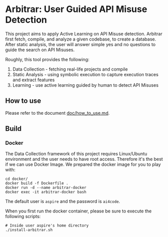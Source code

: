 # Arbitrar: User Guided API Misuse Detection

This project aims to apply Active Learning on API Misuse detection.
Arbitrar first fetch, compile, and analyze a given codebase, to create a database.
After static analysis, the user will answer simple yes and no questions to guide the search
on API Misuses.

Roughly, this tool provides the following:

1. Data Collection - fetching real-life projects and compile
2. Static Analysis - using symbolic execution to capture execution traces and extract features
3. Learning - use active learning guided by human to detect API Misuses

## How to use

Please refer to the document [doc/how_to_use.md](doc/how_to_use.md).

## Build

### Docker

The Data Collection framework of this project requires Linux/Ubuntu environment and the user needs
to have root access. Therefore it's the best if we can use Docker Image. We prepared the docker
image for you to play with:

```
cd docker/
docker build -f Dockerfile .
docker run -d --name arbitrar-docker
docker exec -it arbitrar-docker bash
```

The default user is `aspire` and the password is `ai4code`.

When you first run the docker container, please be sure to execute the following scripts:

```
# Inside user aspire's home directory
./install-arbitrar.sh
```
